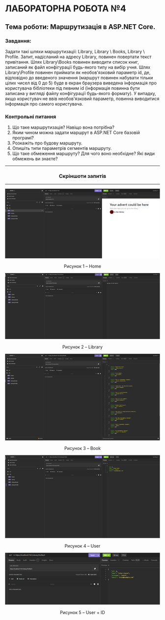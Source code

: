 # ЛАБОРАТОРНА РОБОТА №4
## Тема роботи: Маршрутизація в ASP.NET Core.


### **Завдання:**
Задати такі шляхи маршрутизації: Library, Library \ Books, Library \ Profile. Запит, надісланий на адресу Library, повинен повертати текст привітання. Шлях Library\Books повинен виводити список книг, записаний як файл конфігурації будь-якого типу на вибір учня. Шлях Library\Profile повинен приймати як необов'язковий параметр id, де, відповідно до введеного значення (маршрут повинен набувати тільки цілих чисел від 0 до 5) буде в екран браузера виведена інформація про користувача бібліотеки під певним id (інформація повинна бути записана у вигляді файлу конфігурації будь-якого формату). У випадку, якщо користувач не ввів необов'язковий параметр, повинна виводитися інформація про самого користувача.



### **Контрольні питання**
1. Що таке маршрутизація? Навіщо вона потрібна?
2. Яким чином можна задати маршрут в ASP.NET Core базовій програмі?
3. Розкажіть про будову маршруту.
4. Опишіть типи параметрів сегментів маршруту.
5. Що таке обмеження маршруту? Для чого воно необхідне? Які види обмежень ви знаєте?


___
### **<p align="center">Скріншоти запитів</p>**
___

![](images/Request_Home.png)
<p align="center">Рисунок 1 – Home</p>

![](images/Request_library.png)
<p align="center">Рисунок 2 – Library</p>

![](images/Request_Book.png)
<p align="center">Рисунок 3 – Book</p>


![](images/Request_User.png)
<p align="center">Рисунок 4 – User</p>


![](images/Request_User_ID.png)
<p align="center">Рисунок 5 – User + ID</p>
